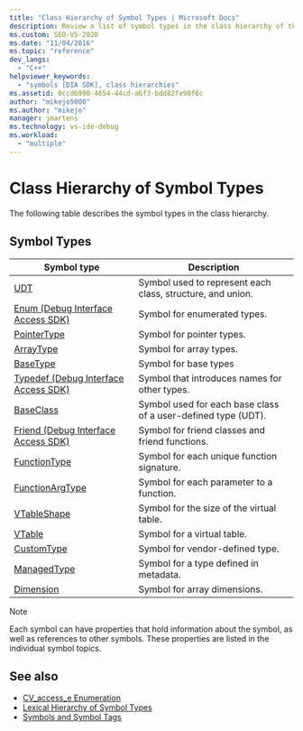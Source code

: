 ```yaml
---
title: "Class Hierarchy of Symbol Types | Microsoft Docs"
description: Review a list of symbol types in the class hierarchy of the Visual Studio debug interface access SDK.
ms.custom: SEO-VS-2020
ms.date: "11/04/2016"
ms.topic: "reference"
dev_langs:
  - "C++"
helpviewer_keywords:
  - "symbols [DIA SDK], class hierarchies"
ms.assetid: 0ccd6990-4654-44cd-a6f3-bdd82fe90f6c
author: "mikejo5000"
ms.author: "mikejo"
manager: jmartens
ms.technology: vs-ide-debug
ms.workload:
  - "multiple"
---
```

# Class Hierarchy of Symbol Types
The following table describes the symbol types in the class hierarchy.

## Symbol Types

|Symbol type|Description|
|-----------------|-----------------|
|[UDT](../../debugger/debug-interface-access/udt.md)|Symbol used to represent each class, structure, and union.|
|[Enum (Debug Interface Access SDK)](../../debugger/debug-interface-access/enum-debug-interface-access-sdk.md)|Symbol for enumerated types.|
|[PointerType](../../debugger/debug-interface-access/pointertype.md)|Symbol for pointer types.|
|[ArrayType](../../debugger/debug-interface-access/arraytype.md)|Symbol for array types.|
|[BaseType](../../debugger/debug-interface-access/basetype.md)|Symbol for base types|
|[Typedef (Debug Interface Access SDK)](../../debugger/debug-interface-access/typedef-debug-interface-access-sdk.md)|Symbol that introduces names for other types.|
|[BaseClass](../../debugger/debug-interface-access/baseclass.md)|Symbol used for each base class of a user-defined type (UDT).|
|[Friend (Debug Interface Access SDK)](../../debugger/debug-interface-access/friend-debug-interface-access-sdk.md)|Symbol for friend classes and friend functions.|
|[FunctionType](../../debugger/debug-interface-access/functiontype.md)|Symbol for each unique function signature.|
|[FunctionArgType](../../debugger/debug-interface-access/functionargtype.md)|Symbol for each parameter to a function.|
|[VTableShape](../../debugger/debug-interface-access/vtableshape.md)|Symbol for the size of the virtual table.|
|[VTable](../../debugger/debug-interface-access/vtable.md)|Symbol for a virtual table.|
|[CustomType](../../debugger/debug-interface-access/customtype.md)|Symbol for vendor-defined type.|
|[ManagedType](../../debugger/debug-interface-access/managedtype.md)|Symbol for a type defined in metadata.|
|[Dimension](../../debugger/debug-interface-access/dimension.md)|Symbol for array dimensions.|

> [!NOTE]
> Each symbol can have properties that hold information about the symbol, as well as references to other symbols. These properties are listed in the individual symbol topics.

## See also
- [CV_access_e Enumeration](../../debugger/debug-interface-access/cv-access-e.md)
- [Lexical Hierarchy of Symbol Types](../../debugger/debug-interface-access/lexical-hierarchy-of-symbol-types.md)
- [Symbols and Symbol Tags](../../debugger/debug-interface-access/symbols-and-symbol-tags.md)